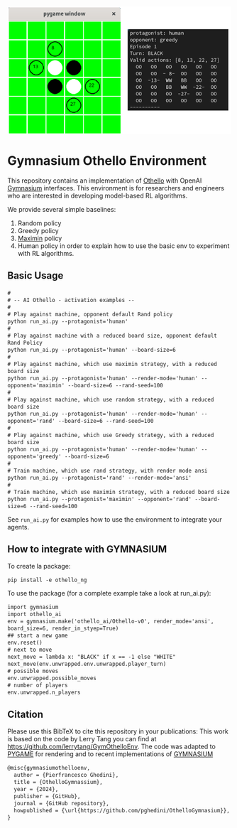 <img src="imgs/ScreenHumanAnsi.png">  

# Gymnasium Othello Environment

This repository contains an implementation of [Othello](https://en.wikipedia.org/wiki/Othello) with OpenAI [Gymnasium](https://gymnasium.farama.org/index.html) interfaces. This environment is for researchers and engineers who are interested in developing model-based RL algorithms.

We provide several simple baselines:
1. Random policy
2. Greedy policy
3. [Maximin](https://en.wikipedia.org/wiki/Minimax) policy
4. Human policy
in order to explain how to use the basic env to experiment with RL algorithms.

## Basic Usage

```
#
# -- AI Othello - activation examples --
#
# Play against machine, opponent default Rand policy
python run_ai.py --protagonist='human'
#
# Play against machine with a reduced board size, opponent default Rand Policy
python run_ai.py --protagonist='human' --board-size=6
#
# Play against machine, which use maximin strategy, with a reduced board size
python run_ai.py --protagonist='human' --render-mode='human' --opponent='maximin' --board-size=6 --rand-seed=100
#
# Play against machine, which use random strategy, with a reduced board size
python run_ai.py --protagonist='human' --render-mode='human' --opponent='rand' --board-size=6 --rand-seed=100
#
# Play against machine, which use Greedy strategy, with a reduced board size
python run_ai.py --protagonist='human' --render-mode='human' --opponent='greedy' --board-size=6
#
# Train machine, which use rand strategy, with render mode ansi
python run_ai.py --protagonist='rand' --render-mode='ansi'
#
# Train machine, which use maximin strategy, with a reduced board size
python run_ai.py --protagonist='maximin' --opponent='rand' --board-size=6 --rand-seed=100
```
See `run_ai.py` for examples how to use the environment to integrate your agents.

## How to integrate with GYMNASIUM
To create la package:
```
pip install -e othello_ng
```
To use the package (for a complete example take a look at run_ai.py):
```
import gymnasium
import othello_ai
env = gymnasium.make('othello_ai/Othello-v0', render_mode='ansi', board_size=6, render_in_styep=True)
## start a new game
env.reset()
# next to move
next_move = lambda x: "BLACK" if x == -1 else "WHITE"
next_move(env.unwrapped.env.unwrapped.player_turn)
# possible moves
env.unwrapped.possible_moves
# number of players
env.unwrapped.n_players
```
## Citation
Please use this BibTeX to cite this repository in your publications:
This work is based on the code by Lerry Tang you can find at https://github.com/lerrytang/GymOthelloEnv.
The code was adapted to [PYGAME](https://www.pygame.org) for rendering and to recent implementations of [GYMNASIUM](https://gymnasium.farama.org/index.html) 

```
@misc{gymnasiumothelloenv,
  author = {Pierfrancesco Ghedini},
  title = {OthelloGymnassium},
  year = {2024},
  publisher = {GitHub},
  journal = {GitHub repository},
  howpublished = {\url{https://github.com/pghedini/OthelloGymnasium}},
}
```
